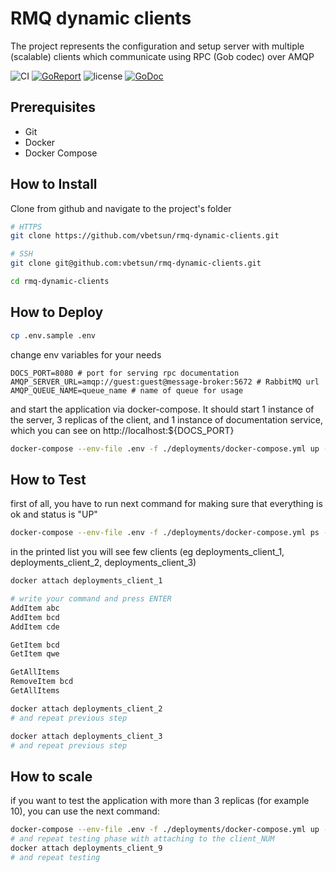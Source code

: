 # RMQ dynamic clients

The project represents the configuration and setup server with multiple (scalable) clients which communicate using RPC (Gob codec) over AMQP

![CI](https://github.com/vbetsun/rmq-dynamic-clients/workflows/CI/badge.svg)
[![GoReport](https://goreportcard.com/badge/github.com/vbetsun/rmq-dynamic-clients)](https://goreportcard.com/report/github.com/vbetsun/rmq-dynamic-clients)
![license](https://img.shields.io/github/license/vbetsun/rmq-dynamic-clients)
[![GoDoc](https://pkg.go.dev/badge/github.com/vbetsun/rmq-dynamic-clients)](https://pkg.go.dev/github.com/vbetsun/rmq-dynamic-clients)


## Prerequisites

- Git
- Docker
- Docker Compose
  
## How to Install

Clone from github and navigate to the project's folder
```sh
# HTTPS
git clone https://github.com/vbetsun/rmq-dynamic-clients.git

# SSH
git clone git@github.com:vbetsun/rmq-dynamic-clients.git

cd rmq-dynamic-clients
```

## How to Deploy

```sh
cp .env.sample .env
```

change env variables for your needs

```dotenv
DOCS_PORT=8080 # port for serving rpc documentation
AMQP_SERVER_URL=amqp://guest:guest@message-broker:5672 # RabbitMQ url
AMQP_QUEUE_NAME=queue_name # name of queue for usage
```

and start the application via docker-compose. It should start 1 instance of the server, 3 replicas of the client, and 1 instance of documentation service, which you can see on http://localhost:${DOCS_PORT}

```sh
docker-compose --env-file .env -f ./deployments/docker-compose.yml up -d
```
## How to Test

first of all, you have to run next command for making sure that everything is ok and status is "UP"

```sh
docker-compose --env-file .env -f ./deployments/docker-compose.yml ps -a
```

in the printed list you will see few clients (eg deployments_client_1, deployments_client_2, deployments_client_3)

```sh
docker attach deployments_client_1

# write your command and press ENTER
AddItem abc
AddItem bcd
AddItem cde

GetItem bcd
GetItem qwe

GetAllItems
RemoveItem bcd
GetAllItems

docker attach deployments_client_2
# and repeat previous step

docker attach deployments_client_3
# and repeat previous step
```

## How to scale

if you want to test the application with more than 3 replicas (for example 10), you can use the next command:

```sh
docker-compose --env-file .env -f ./deployments/docker-compose.yml up -d --scale client=10
# and repeat testing phase with attaching to the client_NUM
docker attach deployments_client_9
# and repeat testing
```